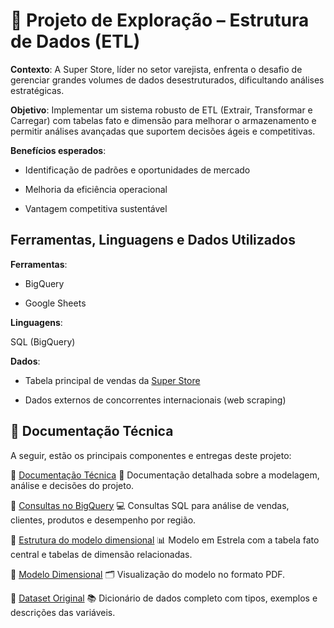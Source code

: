 # 🧪 Projeto de Exploração – Estrutura de Dados (ETL)

**Contexto**:
A Super Store, líder no setor varejista, enfrenta o desafio de gerenciar grandes volumes de dados desestruturados, dificultando análises estratégicas.

**Objetivo**:
Implementar um sistema robusto de ETL (Extrair, Transformar e Carregar) com tabelas fato e dimensão para melhorar o armazenamento e permitir análises avançadas que suportem decisões ágeis e competitivas.

**Benefícios esperados**:

- Identificação de padrões e oportunidades de mercado

- Melhoria da eficiência operacional

- Vantagem competitiva sustentável

## Ferramentas, Linguagens e Dados Utilizados

**Ferramentas**:

- BigQuery 

- Google Sheets 

**Linguagens**:

SQL (BigQuery)

**Dados**:

- Tabela principal de vendas da [Super Store](https://github.com/tha-lira/projeto-SuperStore-Rota-1/blob/main/Dataset-Original.md)

- Dados externos de concorrentes internacionais (web scraping)

## 🧭 Documentação Técnica

A seguir, estão os principais componentes e entregas deste projeto:

📌 [Documentação Técnica](https://github.com/tha-lira/projeto-SuperStore-Rota-1/blob/main/Relatorio-estruturaDeDados.md)
📝 Documentação detalhada sobre a modelagem, análise e decisões do projeto.

📌 [Consultas no BigQuery](https://github.com/tha-lira/projeto-SuperStore-Rota-1/blob/main/BigQuery-estruturaDeDados.md)
💻 Consultas SQL para análise de vendas, clientes, produtos e desempenho por região.

📌 [Estrutura do modelo dimensional](https://github.com/tha-lira/projeto-SuperStore-Rota-1/blob/main/Estrutura_Modelo_Dimesional.md)
📊 Modelo em Estrela com a tabela fato central e tabelas de dimensão relacionadas.

📌 [Modelo Dimensional](https://github.com/tha-lira/projeto-SuperStore-Rota-1/blob/main/Modelo%20Dimensional%20-%20An%C3%A1lise%20de%20Vendas%20(Star%20Schema).pdf)
🗂️ Visualização do modelo no formato PDF.

📌 [Dataset Original](https://github.com/tha-lira/projeto-SuperStore-Rota-1/blob/main/Dataset-Original.md)
📚 Dicionário de dados completo com tipos, exemplos e descrições das variáveis.
